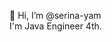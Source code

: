 👋 Hi, I’m @serina-yam<br>
I'm Java Engineer 4th. 

<!---
serina-yam/serina-yam is a ✨ special ✨ repository because its `README.md` (this file) appears on your GitHub profile.
You can click the Preview link to take a look at your changes.
--->
